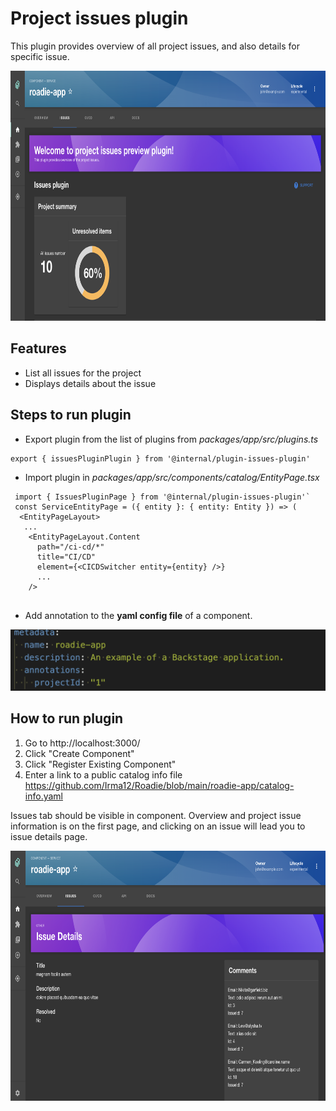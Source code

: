 # Project issues plugin
This plugin provides overview of all project issues, and also details for specific issue.

<img src="https://github.com/Irma12/Roadie/blob/main/roadie-app/plugins/images/Overview-first.png" width="550px" height="400px">

## Features
- List all issues for the project
- Displays details about the issue

## Steps to run plugin
- Export plugin from the list of plugins from _packages/app/src/plugins.ts_
```
export { issuesPluginPlugin } from '@internal/plugin-issues-plugin'
```
- Import plugin in _packages/app/src/components/catalog/EntityPage.tsx_
```
 import { IssuesPluginPage } from '@internal/plugin-issues-plugin'`
 const ServiceEntityPage = ({ entity }: { entity: Entity }) => (
  <EntityPageLayout>
   ...
    <EntityPageLayout.Content
      path="/ci-cd/*"
      title="CI/CD"
      element={<CICDSwitcher entity={entity} />}
      ...
    />
    
  ```

- Add annotation to the **yaml config file** of a component.

![alt text](https://github.com/Irma12/Roadie/blob/main/roadie-app/plugins/images/Annotations.png?raw=true)

## How to run plugin
1. Go to http://localhost:3000/
2. Click "Create Component"
3. Click "Register Existing Component"
4. Enter a link to a public catalog info file 
  https://github.com/Irma12/Roadie/blob/main/roadie-app/catalog-info.yaml

Issues tab should be visible in component.
Overview and project issue information is on the first page, and clicking on an issue will lead you to issue details page.

<img src="https://github.com/Irma12/Roadie/blob/main/roadie-app/plugins/images/IssueDetails.png" width="650px" height="400px">

